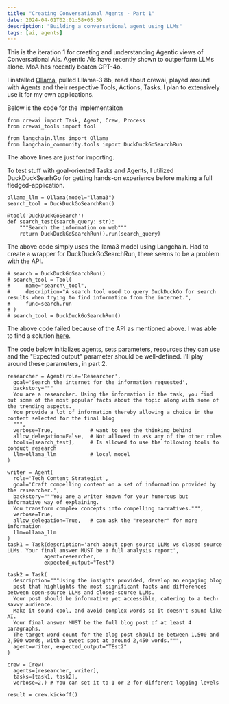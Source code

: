 ```yaml
---
title: "Creating Conversational Agents - Part 1"
date: 2024-04-01T02:01:58+05:30
description: "Building a conversational agent using LLMs"
tags: [ai, agents]
---
```


This is the iteration 1 for creating and understanding Agentic views of Conversational AIs. Agentic AIs have recently shown to outperform LLMs alone. MoA has recently beaten GPT-4o.

I installed [Ollama](https://python.langchain.com/v0.2/docs/integrations/llms/ollama/#via-langchain), pulled Lllama-3 8b, read about crewai, played around with Agents and their respective Tools, Actions, Tasks. I plan to extensively use it for my own applications.


Below is the code for the implementaiton
```
from crewai import Task, Agent, Crew, Process
from crewai_tools import tool

from langchain.llms import Ollama
from langchain_community.tools import DuckDuckGoSearchRun
```

The above lines are just for importing. 

To test stuff with goal-oriented Tasks and Agents, I utilized DuckDuckSearhGo for getting hands-on experience before making a full fledged-application. 

```
ollama_llm = Ollama(model="llama3")
search_tool = DuckDuckGoSearchRun()

@tool('DuckDuckGoSearch')
def search_test(search_query: str):
    """Search the information on web"""
    return DuckDuckGoSearchRun().run(search_query)
```

The above code simply uses the llama3 model using Langchain. Had to create a wrapper for DuckDuckGoSearchRun, there seems to be a problem with the API.

```
# search = DuckDuckGoSearchRun()
# search_tool = Tool(
#     name="search\_tool",
#     description="A search tool used to query DuckDuckGo for search results when trying to find information from the internet.",
#     func=search.run
# )
# search_tool = DuckDuckGoSearchRun()
```

The above code failed because of the API as mentioned above. I was able to find a solution [here](https://github.com/joaomdmoura/crewAI/issues/316#issuecomment-1981597742).

The code below initializes agents, sets parameters, resources they can use and the "Expected output" parameter should be well-defined. I'll play around these parameters, in part 2.
```
researcher = Agent(role='Researcher',
  goal='Search the internet for the information requested',
  backstory="""
  You are a researcher. Using the information in the task, you find out some of the most popular facts about the topic along with some of the trending aspects.
  You provide a lot of information thereby allowing a choice in the content selected for the final blog
  """,
  verbose=True,            # want to see the thinking behind
  allow_delegation=False,  # Not allowed to ask any of the other roles
  tools=[search_test],     # Is allowed to use the following tools to conduct research
  llm=ollama_llm           # local model
)

writer = Agent(
  role='Tech Content Strategist',
  goal='Craft compelling content on a set of information provided by the researcher.',
  backstory="""You are a writer known for your humorous but informative way of explaining. 
  You transform complex concepts into compelling narratives.""",
  verbose=True,            
  allow_delegation=True,   # can ask the "researcher" for more information
  llm=ollama_llm           
)
task1 = Task(description='arch about open source LLMs vs closed source LLMs. Your final answer MUST be a full analysis report',
            agent=researcher,
            expected_output="Test")

task2 = Task(
  description="""Using the insights provided, develop an engaging blog
  post that highlights the most significant facts and differences between open-source LLMs and closed-source LLMs.
  Your post should be informative yet accessible, catering to a tech-savvy audience.
  Make it sound cool, and avoid complex words so it doesn't sound like AI.
  Your final answer MUST be the full blog post of at least 4 paragraphs.
  The target word count for the blog post should be between 1,500 and 2,500 words, with a sweet spot at around 2,450 words.""",
  agent=writer, expected_output="TEst2"
)

crew = Crew(
  agents=[researcher, writer],
  tasks=[task1, task2],
  verbose=2,) # You can set it to 1 or 2 for different logging levels

result = crew.kickoff()
```